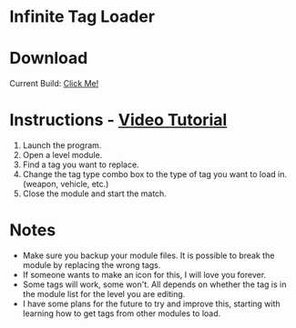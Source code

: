 # Infinite Tag Loader

# Download

Current Build: [Click Me!](https://nightly.link/Z-15/InfiniteTagLoader/workflows/dotnet/master/InfiniteTagLoader.zip)
# Instructions - [Video Tutorial](https://youtu.be/nTQUwghvy5Q)
  1. Launch the program.
  2. Open a level module.
  3. Find a tag you want to replace.
  4. Change the tag type combo box to the type of tag you want to load in. (weapon, vehicle, etc.)
  5. Close the module and start the match.
  
 # Notes
  - Make sure you backup your module files. It is possible to break the module by replacing the wrong tags.
  - If someone wants to make an icon for this, I will love you forever.
  - Some tags will work, some won't. All depends on whether the tag is in the module list for the level you are editing.
  - I have some plans for the future to try and improve this, starting with learning how to get tags from other modules to load.
